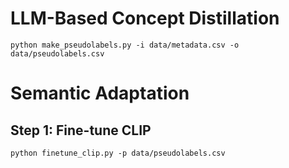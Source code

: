 # LLM-Based Concept Distillation

```
python make_pseudolabels.py -i data/metadata.csv -o data/pseudolabels.csv
```

# Semantic Adaptation

## Step 1: Fine-tune CLIP

```
python finetune_clip.py -p data/pseudolabels.csv
```